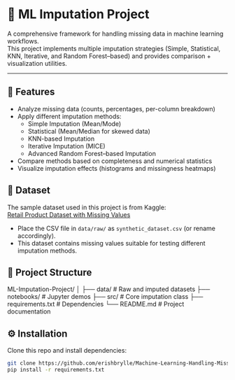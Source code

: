 # 🧹 ML Imputation Project

A comprehensive framework for handling missing data in machine learning workflows.  
This project implements multiple imputation strategies (Simple, Statistical, KNN, Iterative, and Random Forest–based) and provides comparison + visualization utilities.

---

## 🚀 Features
- Analyze missing data (counts, percentages, per-column breakdown)
- Apply different imputation methods:
  - Simple Imputation (Mean/Mode)
  - Statistical (Mean/Median for skewed data)
  - KNN-based Imputation
  - Iterative Imputation (MICE)
  - Advanced Random Forest–based Imputation
- Compare methods based on completeness and numerical statistics
- Visualize imputation effects (histograms and missingness heatmaps)

## 📂 Dataset

The sample dataset used in this project is from Kaggle:  
[Retail Product Dataset with Missing Values](https://www.kaggle.com/datasets/himelsarder/retail-product-dataset-with-missing-values)  

- Place the CSV file in `data/raw/` as `synthetic_dataset.csv` (or rename accordingly).  
- This dataset contains missing values suitable for testing different imputation methods.

## 📂 Project Structure
ML-Imputation-Project/
│
├── data/ # Raw and imputed datasets
├── notebooks/ # Jupyter demos
├── src/ # Core imputation class
├── requirements.txt # Dependencies
└── README.md # Project documentation

## ⚙️ Installation
Clone this repo and install dependencies:

```bash
git clone https://github.com/erishbrylle/Machine-Learning-Handling-Missing-Data
pip install -r requirements.txt
